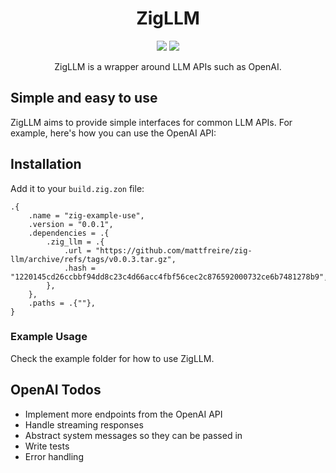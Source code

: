 <h1 align="center">ZigLLM</h1>
<p align="center">
    <a href="LICENSE"><img src="https://badgen.net/github/license/mattfreire/zig-llm" /></a>
    <a href="https://twitter.com/mattfreire"><img src="https://badgen.net/badge/twitter/@mattfreire/1DA1F2?icon&label" /></a>
</p>

<p align="center">
    ZigLLM is a wrapper around LLM APIs such as OpenAI.
</p>

## Simple and easy to use

ZigLLM aims to provide simple interfaces for common LLM APIs. For example, here's how you can use the OpenAI API:

## Installation

Add it to your `build.zig.zon` file:

```
.{
    .name = "zig-example-use",
    .version = "0.0.1",
    .dependencies = .{
        .zig_llm = .{
            .url = "https://github.com/mattfreire/zig-llm/archive/refs/tags/v0.0.3.tar.gz",
            .hash = "1220145cd26ccbbf94dd8c23c4d66acc4fbf56cec2c876592000732ce6b7481278b9",
        },
    },
    .paths = .{""},
}
```

### Example Usage

Check the example folder for how to use ZigLLM.

## OpenAI Todos
- Implement more endpoints from the OpenAI API
- Handle streaming responses
- Abstract system messages so they can be passed in
- Write tests
- Error handling